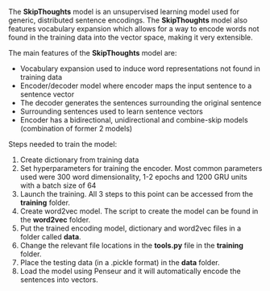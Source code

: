 The **SkipThoughts** model is an unsupervised learning model used for generic, distributed sentence encodings. The **SkipThoughts** model also features vocabulary expansion which allows for a way to encode words not found in the training data into the vector space, making it very extensible.

The main features of the **SkipThoughts** model are:

- Vocabulary expansion used to induce word representations not found in training data
- Encoder/decoder model where encoder maps the input sentence to a sentence vector
- The decoder generates the sentences surrounding the original sentence
- Surrounding sentences used to learn sentence vectors
- Encoder has a bidirectional, unidirectional and combine-skip models (combination of former 2 models)

Steps needed to train the model:

1. Create dictionary from training data
2. Set hyperparameters for training the encoder. Most common parameters used were 300 word dimensionality, 1-2 epochs and 1200 GRU units with a batch size of 64
3. Launch the training. All 3 steps to this point can be accessed from the **training** folder. 
4. Create word2vec model. The script to create the model can be found in the **word2vec** folder.
5. Put the trained encoding model, dictionary and word2vec files in a folder called **data**.
6. Change the relevant file locations in the **tools.py** file in the **training** folder.
7. Place the testing data (in a .pickle format) in the **data** folder.
8. Load the model using Penseur and it will automatically encode the sentences into vectors.



